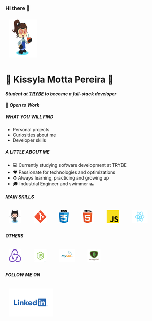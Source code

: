 ### Hi there 👋

<img src="./img/myOctocat.png" width="90" height="120" style="margin: 10px" />

# :corn: Kissyla Motta Pereira :corn:
#### *Student at <a href="https://www.betrybe.com/">TRYBE</a> to become a full-stack developer*
:dart: ***Open to Work***

##### WHAT YOU WILL FIND

- Personal projects
- Curiosities about me
- Developer skills

##### A LITTLE ABOUT ME

- :computer:  Currently studying software development at TRYBE
- :heart:  Passionate for technologies and optimizations
- :recycle:  Always learning, practicing and growing up
- :mortar_board: Industrial Engineer and swimmer :swimmer:

##### MAIN SKILLS
<div>
<img src="./img/Octocat.png" width="40" height="40" style="margin: 10px" />
&nbsp;&nbsp;&nbsp;
<img src="./img/Git_icon.png" width="40" height="40" style="margin: 10px" />
&nbsp;&nbsp;&nbsp;
<img src="./img/css.jpg" width="30" height="40" style="margin: 10px" />
&nbsp;&nbsp;&nbsp;
<img src="./img/HTML5.png" width="40" height="40" style="margin: 10px" />
&nbsp;&nbsp;&nbsp;
<img src="./img/JavaScript.png" width="40" height="40" style="margin: 10px" />
&nbsp;&nbsp;&nbsp;
<img src="./img/react.png" width="50" height="40" style="margin: 10px" />
&nbsp;&nbsp;&nbsp;
</div>

##### OTHERS
<div>
<img src="./img/redux.png" width="40" height="40" style="margin: 10px" />
&nbsp;&nbsp;&nbsp;
<img src="./img/nodejs.jpg" width="40" height="40" style="margin: 10px" />
&nbsp;&nbsp;&nbsp;
<img src="./img/mysql.png" width="50" height="40" style="margin: 10px" />
&nbsp;&nbsp;&nbsp;
<img src="./img/mongodb-logo.png" width="40" height="40" style="margin: 10px" />
&nbsp;&nbsp;&nbsp;
</div>

##### FOLLOW ME ON
<a href="https://www.linkedin.com/in/kissylamotta/">
<img target="_blank" src="./img/linkedin.png" width="140" height="90" style="margin: 10px"/>
</a>
